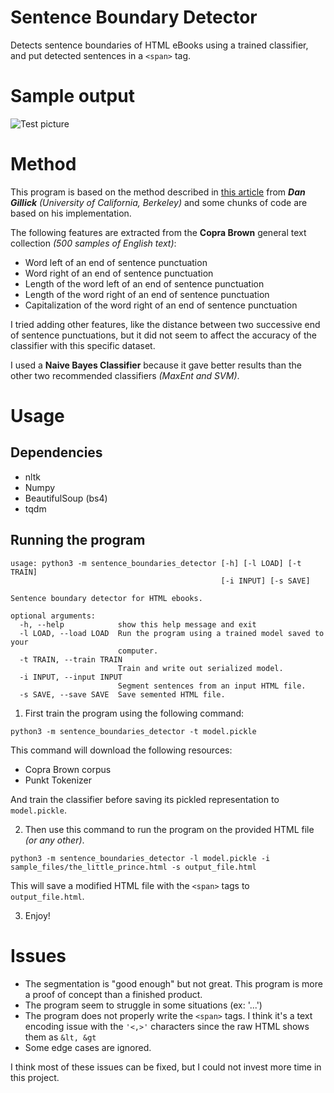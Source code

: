 # Sentence Boundary Detector

Detects sentence boundaries of HTML eBooks using a trained classifier, and put detected sentences in a ```<span>``` tag.

# Sample output

![][example]

[example]: https://github.com/awmkil/Sentence-Boundary-Detector/tree/master/.data/img.png "Test picture"

# Method

This program is based on the method described in [this article](https://www.aclweb.org/anthology/N09-2061.pdf) from ***Dan Gillick** (University of California, Berkeley)* and some chunks of code are based on his implementation.

The following features are extracted from the **Copra Brown** general text collection *(500 samples of English text)*:

- Word left of an end of sentence punctuation
- Word right of an end of sentence punctuation
- Length of the word left of an end of sentence punctuation
- Length of the word right of an end of sentence punctuation
- Capitalization of the word right of an end of sentence punctuation

I tried adding other features, like the distance between two successive end of sentence punctuations, but it did not seem to affect the accuracy of the classifier with this specific dataset.

I used a **Naive Bayes Classifier** because it gave better results than the other two recommended classifiers *(MaxEnt and SVM)*.

# Usage

## Dependencies

- nltk
- Numpy
- BeautifulSoup (bs4)
- tqdm

## Running the program
```
usage: python3 -m sentence_boundaries_detector [-h] [-l LOAD] [-t TRAIN]
                                               [-i INPUT] [-s SAVE]

Sentence boundary detector for HTML ebooks.

optional arguments:
  -h, --help            show this help message and exit
  -l LOAD, --load LOAD  Run the program using a trained model saved to your
                        computer.
  -t TRAIN, --train TRAIN
                        Train and write out serialized model.
  -i INPUT, --input INPUT
                        Segment sentences from an input HTML file.
  -s SAVE, --save SAVE  Save semented HTML file.

```

 1. First train the program using the following command:

```
python3 -m sentence_boundaries_detector -t model.pickle
```
This command will download the following resources:

- Copra Brown corpus 
- Punkt Tokenizer

And train the classifier before saving its pickled representation to ```model.pickle```.

 2. Then use this command to run the program on the provided HTML file *(or any other)*.
 
``` python3 -m sentence_boundaries_detector -l model.pickle -i sample_files/the_little_prince.html -s output_file.html ```

This will save a modified HTML file with the ```<span>``` tags to ```output_file.html```.

 3. Enjoy!

# Issues
- The segmentation is "good enough" but not great. This program is more a proof of concept than a finished product.
- The program seem to struggle in some situations (ex: '...')
- The program does not properly write the ```<span>``` tags. I think it's a text encoding issue with the ``` '<,>' ``` characters since the raw HTML shows them as ```&lt, &gt```
- Some edge cases are ignored.

I think most of these issues can be fixed, but I could not invest more time in this project.